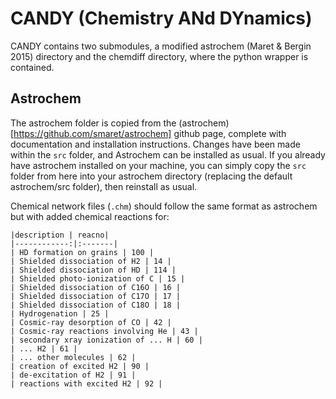 # CANDY (Chemistry ANd DYnamics)

CANDY contains two submodules, a modified astrochem (Maret & Bergin 2015) directory and the chemdiff directory, where the python wrapper is contained.

## Astrochem

The astrochem folder is copied from the (astrochem)[https://github.com/smaret/astrochem] github page, complete with documentation and installation instructions. Changes have been made within the `src` folder, and Astrochem can be installed as usual. If you already have astrochem installed on your machine, you can simply copy the `src` folder from here into your astrochem directory (replacing the default astrochem/src folder), then reinstall as usual.

Chemical network files (`.chm`) should follow the same format as astrochem but with added chemical reactions for:

	|description | reacno|
	|------------:|:-------|
	| HD formation on grains | 100 |
	| Shielded dissociation of H2 | 14 |
	| Shielded dissociation of HD | 114 |
	| Shielded photo-ionization of C | 15 |
	| Shielded dissociation of C16O | 16 |
	| Shielded dissociation of C17O | 17 |
	| Shielded dissociation of C18O | 18 |
	| Hydrogenation | 25 |
	| Cosmic-ray desorption of CO | 42 |
	| Cosmic-ray reactions involving He | 43 |
	| secondary xray ionization of ... H | 60 |
	| ... H2 | 61 |
	| ... other molecules | 62 |
	| creation of excited H2 | 90 |
	| de-excitation of H2 | 91 | 
	| reactions with excited H2 | 92 |